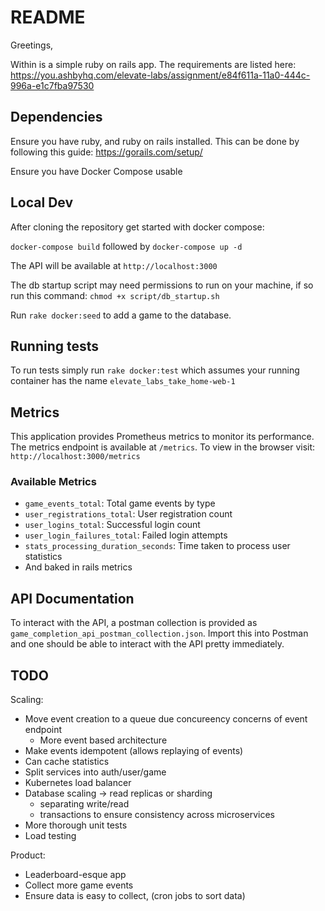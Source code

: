 # README

Greetings, 

Within is a simple ruby on rails app.
The requirements are listed here: https://you.ashbyhq.com/elevate-labs/assignment/e84f611a-11a0-444c-996a-e1c7fba97530

## Dependencies

Ensure you have ruby, and ruby on rails installed. This can be done by following this guide:
https://gorails.com/setup/

Ensure you have Docker Compose usable

## Local Dev

After cloning the repository get started with docker compose:

`docker-compose build` followed by `docker-compose up -d`

The API will be available at `http://localhost:3000`

The db startup script may need permissions to run on your machine, if so run this command:
`chmod +x script/db_startup.sh`

Run `rake docker:seed` to add a game to the database.

## Running tests

To run tests simply run `rake docker:test` which assumes your running container has the name `elevate_labs_take_home-web-1`

## Metrics

This application provides Prometheus metrics to monitor its performance. The metrics endpoint is available at `/metrics`. To view in the browser visit: `http://localhost:3000/metrics`

### Available Metrics
  - `game_events_total`: Total game events by type
  - `user_registrations_total`: User registration count
  - `user_logins_total`: Successful login count
  - `user_login_failures_total`: Failed login attempts
  - `stats_processing_duration_seconds`: Time taken to process user statistics
  - And baked in rails metrics

## API Documentation

To interact with the API, a postman collection is provided as `game_completion_api_postman_collection.json`. Import this into Postman and one should be able to interact with the API pretty immediately.


## TODO
Scaling:
- Move event creation to a queue due concureency concerns of event endpoint
  - More event based architecture
- Make events idempotent (allows replaying of events)
- Can cache statistics
- Split services into auth/user/game
- Kubernetes load balancer
- Database scaling -> read replicas or sharding
  - separating write/read
  - transactions to ensure consistency across microservices
- More thorough unit tests
- Load testing

Product:
- Leaderboard-esque app
- Collect more game events
- Ensure data is easy to collect, (cron jobs to sort data)